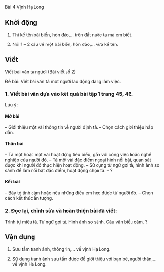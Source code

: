 Bài
4
Vịnh Hạ Long

## Khởi động

1. Thi kể tên bãi biển, hòn đảo,... trên đất nước ta mà em biết.

2. Nói 1 – 2 câu về một bãi biển, hòn đảo,... vừa kể tên.

## Viết

Viết bài văn tả người
(Bài viết số 2)

Đề bài: Viết bài văn tả một người lao động đang làm việc.
### 1. Viết bài văn dựa vào kết quả bài tập 1 trang 45, 46.
Lưu ý:

#### Mở bài

– Giới thiệu một vài thông tin về người định tả.
– Chọn cách giới thiệu hấp dẫn.

#### Thân bài

– Tả một hoặc một vài hoạt động tiêu biểu, gắn với công việc hoặc nghề nghiệp của người đó.
– Tả một vài đặc điểm ngoại hình nổi bật, quan sát được khi người đó thực hiện hoạt động.
– Sử dụng từ ngữ gợi tả, hình ảnh so sánh để làm nổi bật đặc điểm, hoạt động chọn tả.
– ?

#### Kết bài

– Bày tỏ tình cảm hoặc nêu những điều em học được từ người đó.
– Chọn cách kết thúc ấn tượng.

### 2. Đọc lại, chỉnh sửa và hoàn thiện bài đã viết:

Trình tự miêu tả.
Từ ngữ gợi tả.
Hình ảnh so sánh.
Câu văn biểu cảm.
?

## Vận dụng

1. Sưu tầm tranh ảnh, thông tin,... về vịnh Hạ Long.

2. Sử dụng tranh ảnh sưu tầm được để giới thiệu với bạn bè, người thân,... về vịnh Hạ Long.
